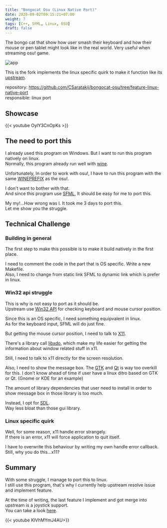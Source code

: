 ```yaml
---
title: "Bongocat Osu (Linux Native Port)"
date: 2020-09-02T09:15:21+07:00
weight: 7
tags: [C++, SFML, Linux, OSU]
draft: false
---
```


The bongo cat that show how user smash their keyboard and how their mouse or pen tablet might look like in the real world.
Very useful when streaming osu! game.

![app](/img/bongo-intro.png)

<!--more-->

This is the fork implements the linux specific quirk to make it function like its [upstream](https://github.com/kuroni/bongocat-osu).

repository: https://github.com/CSaratakij/bongocat-osu/tree/feature-linux-native-port \
responsible: linux port

## Showcase
{{< youtube OylY3CnOpKs >}}

## The need to port this
I already used this program on Windows. But I want to run this program natively on linux. \
Normally, this program already run well with [wine](https://www.winehq.org/).

Unfortunately, In order to work with osu!, I have to run this program with the same [WINEPREFIX](https://wiki.winehq.org/FAQ#Can_I_store_the_virtual_Windows_installation_somewhere_other_than_.7E.2F.wine.3F) as the osu!.

I don't want to bother with that. \
And since this program use [SFML](https://www.sfml-dev.org/), It should be easy for me to port this.

My my!...How wrong was I. It took me 3 days to port this. \
Let me show you the struggle.

## Technical Challenge
### Building in general
The first step to make this possible is to make it build natively in the first place.

I need to comment the code in the part that is OS specific. Write a new Makefile. \
Also, I need to change from static link SFML to dynamic link which is prefer in linux.

### Win32 api struggle
This is why is not easy to port as it should be. \
Upstream use [Win32 API](https://docs.microsoft.com/en-us/windows/win32/api) for checking keyboard and mouse cursor position.

Since this is an OS specific, I need something equipvalent in linux. \
As for the keyboard input, SFML will do just fine.

But getting the mouse cursor position, I need to talk to [X11](https://en.wikipedia.org/wiki/X_Window_System).

There's a library call [libxdo](https://github.com/jordansissel/xdotool), which make my life easier for getting the information about window related stuff in x11.

Still, I need to talk to x11 directly for the screen resolution.

Also, I need to show the message box. The [GTK](https://www.gtk.org) and [Qt](https://www.qt.io) is way too overkill for this.
I don't know ahead of time if user have a linux ditro based on GTK or Qt. (Gnome or KDE for an example)

The amount of library dependencies that user need to install in order to show message box in those library is too much.

Instead, I opt for [SDL](https://www.libsdl.org). \
Way less bloat than those gui library.

### Linux specific quirk
Well, for some reason, x11 handle error strangely. \
If there is an error, x11 will force application to quit itself.

I have to overwrite this behaviour by writing my own handle error callback. \
Still, why you do this...x11?

## Summary
With some struggle, I manage to port this to linux. \
I still use this program, that's why I currently help upstream resolve issue and implement feature.

At the time of writing, the last feature I implement and got merge into upstream is a joystick support. \
You can take a look [here](https://github.com/kuroni/bongocat-osu/pull/115).

{{< youtube KlVhMYmJ4AU>}}


